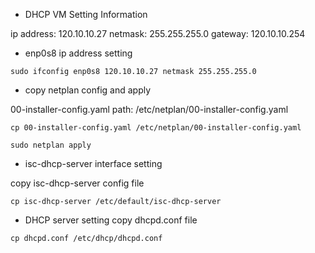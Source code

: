 * DHCP VM Setting Information

ip address: 120.10.10.27
netmask: 255.255.255.0
gateway: 120.10.10.254






* enp0s8 ip address setting

```shell
sudo ifconfig enp0s8 120.10.10.27 netmask 255.255.255.0
```




* copy netplan config and apply

00-installer-config.yaml
path: /etc/netplan/00-installer-config.yaml
```shell
cp 00-installer-config.yaml /etc/netplan/00-installer-config.yaml
```

```shell
sudo netplan apply
```





* isc-dhcp-server interface setting

copy isc-dhcp-server config file

```shell
cp isc-dhcp-server /etc/default/isc-dhcp-server
```





* DHCP server setting
copy dhcpd.conf file

```shell
cp dhcpd.conf /etc/dhcp/dhcpd.conf
```
